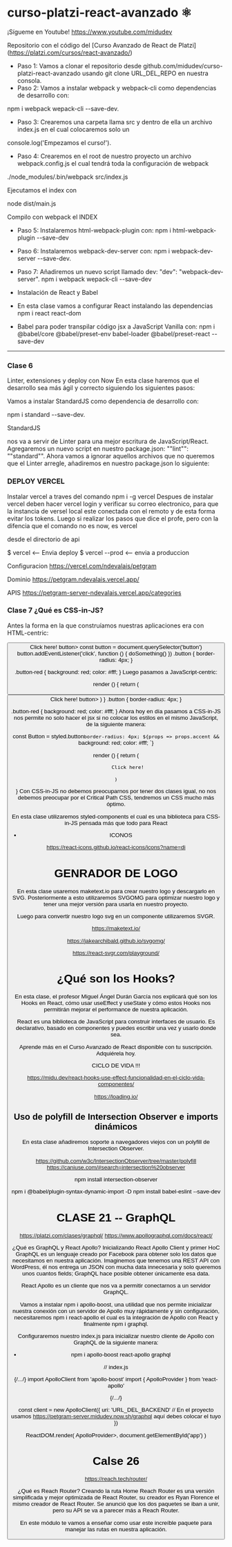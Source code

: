 # curso-platzi-react-avanzado ⚛️

¡Sígueme en Youtube! https://www.youtube.com/midudev

Repositorio con el código del [Curso Avanzado de React de Platzi]
(https://platzi.com/cursos/react-avanzado/)


* Paso 1: Vamos a clonar el repositorio desde github.com/midudev/curso-platzi-react-avanzado usando git clone URL_DEL_REPO en nuestra consola.
* Paso 2: Vamos a instalar webpack y webpack-cli como dependencias de desarrollo con: 

npm i webpack wepack-cli --save-dev.
* Paso 3: Crearemos una carpeta llama src y dentro de ella un archivo index.js en el cual colocaremos solo un 

console.log('Empezamos el curso!').

* Paso 4: Crearemos en el root de nuestro proyecto un archivo webpack.config.js el cual tendrá toda la configuración de webpack

./node_modules/.bin/webpack src/index.js

Ejecutamos el index con 

node dist/main.js

Compilo con webpack el INDEX

* Paso 5: Instalaremos html-webpack-plugin con: 
npm i html-webpack-plugin --save-dev

* Paso 6: Instalaremos webpack-dev-server con: 
npm i webpack-dev-server --save-dev.

* Paso 7: Añadiremos un nuevo script llamado dev: "dev": "webpack-dev-server".
npm i webpack wepack-cli --save-dev

* Instalación de React y Babel
* En esta clase vamos a configurar React instalando las dependencias 
npm i react react-dom 

* Babel para poder transpilar código jsx a JavaScript Vanilla con: 
npm i @babel/core @babel/preset-env babel-loader @babel/preset-react --save-dev 

*******************************************************

### Clase 6

Linter, extensiones y deploy con Now
En esta clase haremos que el desarrollo sea más ágil y correcto siguiendo los siguientes pasos:

Vamos a instalar StandardJS como dependencia de desarrollo con: 

npm i standard --save-dev. 

StandardJS 

nos va a servir de Linter para una mejor escritura de JavaScript/React.
Agregaremos un nuevo script en nuestro package.json: ""lint"": ""standard"".
Ahora vamos a ignorar aquellos archivos que no queremos que el Linter arregle, añadiremos en nuestro package.json lo siguiente:

### DEPLOY VERCEL
Instalar vercel a traves del comando npm i -g vercel
Despues de instalar vercel deben hacer vercel login y verificar su correo electronico, para que la instancia de versel local este conectada con el remoto y de esta forma evitar los tokens.
Luego si realizar los pasos que dice el profe, pero con la difencia que el comando no es now, es vercel

desde el directorio de api 

$ vercel <-- Envia deploy 
$ vercel --prod <-- envia a produccion 

Configuracion
https://vercel.com/ndevalais/petgram

Dominio
https://petgram.ndevalais.vercel.app/

APIS
https://petgram-server-ndevalais.vercel.app/categories


### Clase 7 ¿Qué es CSS-in-JS?
Antes la forma en la que construíamos nuestras aplicaciones era con HTML-centric:

<button className='button button-red'>
	Click here!
button>
const button = document.querySelector('button')
button.addEventListener('click', function () {
	doSomething()
})
.button {
	border-radius: 4px;
}

.button-red {
	background: red;
	color: #fff;
}
Luego pasamos a JavaScript-centric:

render () {
	return (
		<button
			className='button button-red'
			onClick={doSomething}
		>
			Click here!
		button>
	)
}
.button {
	border-radius: 4px;
}

.button-red {
	background: red;
	color: #fff;
}
Ahora hoy en día pasamos a CSS-in-JS nos permite no solo hacer el jsx si no colocar los estilos en el mismo JavaScript, de la siguiente manera:

const Button = styled.button`
	border-radius: 4px;
	${props => props.accent && `
		background: red;
		color: #fff;
	`}


render () {
	return (
		
			Click here!
		
	)
}
Con CSS-in-JS no debemos preocuparnos por tener dos clases igual, no nos debemos preocupar por el Critical Path CSS, tendremos un CSS mucho más óptimo.

En esta clase utilizaremos styled-components el cual es una biblioteca para CSS-in-JS pensada más que todo para React

* ICONOS

https://react-icons.github.io/react-icons/icons?name=di

# GENRADOR DE LOGO
En esta clase usaremos maketext.io para crear nuestro logo y descargarlo en SVG. Posteriormente a esto utilizaremos SVGOMG para optimizar nuestro logo y tener una mejor versión para usarla en nuestro proyecto.

Luego para convertir nuestro logo svg en un componente utilizaremos SVGR.

https://maketext.io/

https://jakearchibald.github.io/svgomg/

https://react-svgr.com/playground/

# ¿Qué son los Hooks?

En esta clase, el profesor Miguel Ángel Durán García nos explicará qué son los Hooks en React, cómo usar useEffect y useState y cómo estos Hooks nos permitirán mejorar el performance de nuestra aplicación.

React es una biblioteca de JavaScript para construir interfaces de usuario. Es declarativo, basado en componentes y puedes escribir una vez y usarlo donde sea.

Aprende más en el Curso Avanzado de React disponible con tu suscripción. Adquiérela hoy.

CICLO DE VIDA !!!

https://midu.dev/react-hooks-use-effect-funcionalidad-en-el-ciclo-vida-componentes/

https://loading.io/

## Uso de polyfill de Intersection Observer e imports dinámicos

En esta clase añadiremos soporte a navegadores viejos con un polyfill de Intersection Observer.

https://github.com/w3c/IntersectionObserver/tree/master/polyfill
https://caniuse.com/#search=intersection%20observer

npm install intersection-observer

npm i @babel/plugin-syntax-dynamic-import -D
npm install babel-eslint --save-dev

# CLASE 21 -- GraphQL
https://platzi.com/clases/graphql/
https://www.apollographql.com/docs/react/

¿Qué es GraphQL y React Apollo? Inicializando React Apollo Client y primer HoC
GraphQL es un lenguaje creado por Facebook para obtener solo los datos que necesitamos en nuestra aplicación. Imaginemos que tenemos una REST API con WordPress, él nos entrega un JSON con mucha data innecesaria y solo queremos unos cuantos fields; GraphQL hace posible obtener únicamente esa data.

React Apollo es un cliente que nos va a permitir conectarnos a un servidor GraphQL.

Vamos a instalar npm i apollo-boost, una utilidad que nos permite inicializar nuestra conexión con un servidor de Apollo muy rápidamente y sin configuración, necesitaremos npm i react-apollo el cual es la integración de Apollo con React y finalmente npm i graphql.

Configuraremos nuestro index.js para inicializar nuestro cliente de Apollo con GraphQL de la siguiente manera:

* npm i apollo-boost react-apollo graphql

// index.js

{/*...*/}
import ApolloClient from 'apollo-boost'
import { ApolloProvider } from 'react-apollo'

{/*...*/}

const client = new ApolloClient({
        uri: 'URL_DEL_BACKEND' // En el proyecto usamos https://petgram-server.midudev.now.sh/graphql aquí debes colocar el tuyo
})

ReactDOM.render(
        <ApolloProvider client={client}>
                <App />
        ApolloProvider>,
        document.getElementById('app')
)

# Calse 26

https://reach.tech/router/

¿Qué es Reach Router? Creando la ruta Home
Reach Router es una versión simplificada y mejor optimizada de React Router, su creador es Ryan Florence el mismo creador de React Router. Se anunció que los dos paquetes se iban a unir, pero su API se va a parecer más a Reach Router.

En este módulo te vamos a enseñar como usar este increíble paquete para manejar las rutas en nuestra aplicación.

